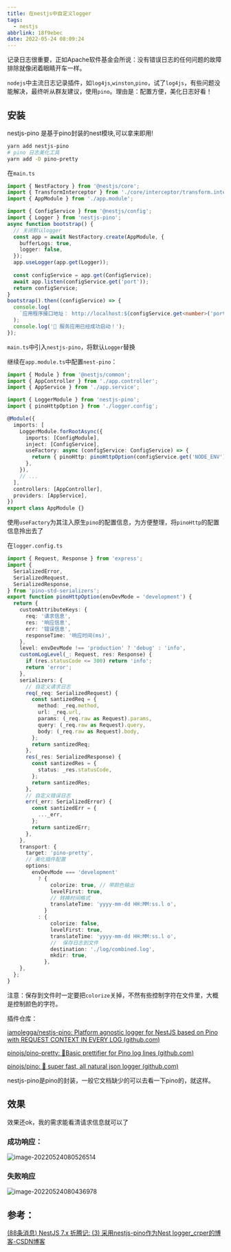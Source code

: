 ```yaml
---
title: 在nestjs中自定义logger
tags:
  - nestjs
abbrlink: 18f9ebec
date: 2022-05-24 08:09:24
---
```

记录日志很重要，正如Apache软件基金会所说：没有错误日志的任何问题的故障排除就像闭着眼睛开车一样。



`nodejs`中主流日志记录插件，如`log4js`,`winston`,`pino`，试了`log4js`，有些问题没能解决，最终听从群友建议，使用`pino`。理由是：配置方便，美化日志好看！



## 安装

nestjs-pino 是基于pino封装的nest模块,可以拿来即用!

```bash
yarn add nestjs-pino
# pino 日志美化工具
yarn add -D pino-pretty
```



在`main.ts`

```typescript
import { NestFactory } from '@nestjs/core';
import { TransformInterceptor } from './core/interceptor/transform.interceptor';
import { AppModule } from './app.module';

import { ConfigService } from '@nestjs/config';
import { Logger } from 'nestjs-pino';
async function bootstrap() {
  // 关闭默认logger
  const app = await NestFactory.create(AppModule, {
    bufferLogs: true,
    logger: false,
  });
  app.useLogger(app.get(Logger));
    
  const configService = app.get(ConfigService);
  await app.listen(configService.get('port'));
  return configService;
}
bootstrap().then((configService) => {
  console.log(
    `应用程序接口地址： http://localhost:${configService.get<number>('port')}`,
  );
  console.log('🚀 服务应用已经成功启动！');
});
```

`main.ts`中引入`nestjs-pino`，将默认`Logger`替换

继续在`app.module.ts`中配置`nest-pino`：

```typescript
import { Module } from '@nestjs/common';
import { AppController } from './app.controller';
import { AppService } from './app.service';

import { LoggerModule } from 'nestjs-pino';
import { pinoHttpOption } from './logger.config';

@Module({
  imports: [
    LoggerModule.forRootAsync({
      imports: [ConfigModule],
      inject: [ConfigService],
      useFactory: async (configService: ConfigService) => {
        return { pinoHttp: pinoHttpOption(configService.get('NODE_ENV')) };
      },
    }),
	// ...
  ],
  controllers: [AppController],
  providers: [AppService],
})
export class AppModule {}
```

使用`useFactory`为其注入原生`pino`的配置信息，为方便整理，将`pinoHttp`的配置信息拎出去了

在`logger.config.ts`

```typescript
import { Request, Response } from 'express';
import {
  SerializedError,
  SerializedRequest,
  SerializedResponse,
} from 'pino-std-serializers';
export function pinoHttpOption(envDevMode = 'development') {
  return {
    customAttributeKeys: {
      req: '请求信息',
      res: '响应信息',
      err: '错误信息',
      responseTime: '响应时间(ms)',
    },
    level: envDevMode !== 'production' ? 'debug' : 'info',
    customLogLevel(_: Request, res: Response) {
      if (res.statusCode <= 300) return 'info';
      return 'error';
    },
    serializers: {
      // 自定义请求日志
      req(_req: SerializedRequest) {
        const santizedReq = {
          method: _req.method,
          url: _req.url,
          params: (_req.raw as Request).params,
          query: (_req.raw as Request).query,
          body: (_req.raw as Request).body,
        };
        return santizedReq;
      },
      res(_res: SerializedResponse) {
        const santizedRes = {
          status: _res.statusCode,
        };
        return santizedRes;
      },
      // 自定义错误日志
      err(_err: SerializedError) {
        const santizedErr = {
          ..._err,
        };
        return santizedErr;
      },
    },
    transport: {
      target: 'pino-pretty',
      // 美化插件配置
      options:
        envDevMode === 'development'
          ? {
              colorize: true, // 带颜色输出
              levelFirst: true,
              // 转换时间格式
              translateTime: 'yyyy-mm-dd HH:MM:ss.l o',
            }
          : {
              colorize: false,
              levelFirst: true,
              translateTime: 'yyyy-mm-dd HH:MM:ss.l o',
              //  保存日志到文件
              destination: './log/combined.log',
              mkdir: true,
            },
    },
  };
}
```

注意：保存到文件时一定要把`colorize`关掉，不然有些控制字符在文件里，大概是控制颜色的字符。





插件仓库：

[iamolegga/nestjs-pino: Platform agnostic logger for NestJS based on Pino with REQUEST CONTEXT IN EVERY LOG (github.com)](https://github.com/iamolegga/nestjs-pino)

[pinojs/pino-pretty: 🌲Basic prettifier for Pino log lines (github.com)](https://github.com/pinojs/pino-pretty)

[pinojs/pino: 🌲 super fast, all natural json logger (github.com)](https://github.com/pinojs/pino)

nestjs-pino是pino的封装，一般它文档缺少的可以去看一下pino的，就这样。



## 效果

效果还ok，我的需求能看清请求信息就可以了

### 成功响应：

![image-20220524080526514](在nestjs中自定义logger/image-20220524080526514.png)

### 失败响应

![image-20220524080436978](在nestjs中自定义logger/image-20220524080436978.png)



## 参考：

[(88条消息) NestJS 7.x 折腾记: (3) 采用nestjs-pino作为Nest logger_crper的博客-CSDN博客](https://blog.csdn.net/crper/article/details/109582526)
